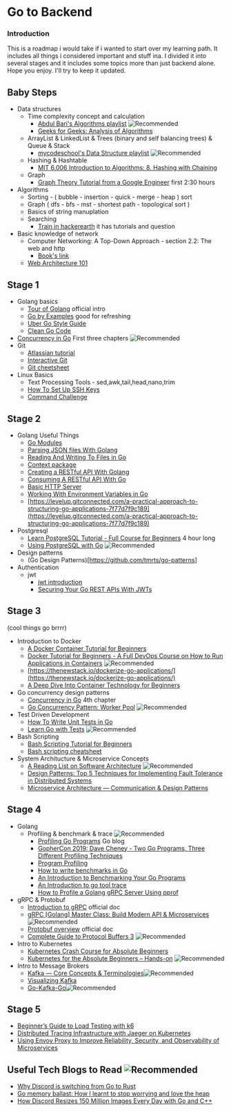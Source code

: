 # Go to Backend 

### Introduction
This is a roadmap i would take if i wanted to start over my learning path. It includes all things i considered important and stuff ina.
I divided it into several stages and it includes some topics more than just backend alone. Hope you enjoy. I'll try to keep it updated.

## Baby Steps

  - Data structures
    - Time complexity concept and calculation 
      - [Abdul Bari's Algorithms playlist](https://youtu.be/0IAPZzGSbME) ![Recommended](https://img.shields.io/badge/Recommended-success)
      - [Geeks for Geeks: Analysis of Algorithms](https://www.geeksforgeeks.org/fundamentals-of-algorithms/?ref=shm#AnalysisofAlgorithms)
    - ArrayList & LinkedList & Trees (binary and self balancing trees) & Queue & Stack
      - [mycodeschool's Data Structure playlist](https://youtu.be/92S4zgXN17o) ![Recommended](https://img.shields.io/badge/Recommended-success)
    - Hashing & Hashtable
      - [MIT 6.006 Introduction to Algorithms: 8. Hashing with Chaining](https://www.youtube.com/watch?v=0M_kIqhwbFo&list=PLUl4u3cNGP61Oq3tWYp6V_F-5jb5L2iHb&index=10)
    - Graph
      - [Graph Theory Tutorial from a Google Engineer](https://www.youtube.com/watch?v=09_LlHjoEiY) first 2:30 hours
  - Algorithms
    - Sorting - ( bubble - insertion - quick - merge - heap ) sort
    - Graph ( dfs - bfs - mst - shortest path - topological sort )
    - Basics of string manuplation
    - Searching
      - [Train in hackerearth](https://www.hackerearth.com/) it has tutorials and question 
  - Basic knowledge of network
    - Computer Networking: A Top-Down Approach - section 2.2: The web and http
      - [Book's link](https://www.ucg.ac.me/skladiste/blog_44233/objava_64433/fajlovi/Computer%20Networking%20_%20A%20Top%20Down%20Approach,%207th,%20converted.pdf)
    - [Web Architecture 101](https://medium.com/storyblocks-engineering/web-architecture-101-a3224e126947)
## Stage 1
  - Golang basics
    - [Tour of Golang](https://tour.golang.org/) official intro
    - [Go by Examples](https://gobyexample.com/) good for refreshing
    - [Uber Go Style Guide](https://github.com/uber-go/guide/blob/master/style.md)
    - [Clean Go Code](https://github.com/Pungyeon/clean-go-article)
  - [Concurrency in Go](https://www.oreilly.com/library/view/concurrency-in-go/9781491941294/) First three chapters ![Recommended](https://img.shields.io/badge/Recommended-success)
  - Git
    - [Atlassian tutorial](https://www.atlassian.com/git/tutorials)
    - [Interactive Git](https://learngitbranching.js.org/)
    - [Git cheetsheet](https://education.github.com/git-cheat-sheet-education.pdf)
  - Linux Basics
    - Text Processing Tools - sed,awk,tail,head,nano,trim
    - [How To Set Up SSH Keys](https://www.digitalocean.com/community/tutorials/how-to-set-up-ssh-keys-2)
    - [Command Challenge](https://cmdchallenge.com/)

## Stage 2
  - Golang Useful Things
    - [Go Modules](https://tutorialedge.net/golang/go-modules-tutorial/)
    - [Parsing JSON files With Golang](https://tutorialedge.net/golang/parsing-json-with-golang/)
    - [Reading And Writing To Files in Go](https://tutorialedge.net/golang/reading-writing-files-in-go/)
    - [Context package](https://www.practical-go-lessons.com/chap-37-context)
    - [Creating a RESTful API With Golang](https://tutorialedge.net/golang/creating-restful-api-with-golang/)
    - [Consuming A RESTful API With Go](https://tutorialedge.net/golang/consuming-restful-api-with-go/)
    - [Basic HTTP Server](https://www.practical-go-lessons.com/chap-26-basic-http-server)
    - [Working With Environment Variables in Go](https://tutorialedge.net/golang/working-with-environment-variables-in-go/)
    - [https://levelup.gitconnected.com/a-practical-approach-to-structuring-go-applications-7f77d7f9c189](https://levelup.gitconnected.com/a-practical-approach-to-structuring-go-applications-7f77d7f9c189)
  - Postgresql 
    - [Learn PostgreSQL Tutorial - Full Course for Beginners](https://www.youtube.com/watch?v=qw--VYLpxG4) 4 hour long
    - [Using PostgreSQL with Go](https://www.calhoun.io/using-postgresql-with-go/) ![Recommended](https://img.shields.io/badge/Recommended-success)
  - Design patterns
    - (Go Design Patterns)[https://github.com/tmrts/go-patterns]
  - Authentication 
    - jwt
      - [jwt introduction](https://jwt.io/introduction)
      - [Securing Your Go REST APIs With JWTs](https://tutorialedge.net/golang/authenticating-golang-rest-api-with-jwts/)
    
## Stage 3 
(cool things go brrrr)
  - Introduction to Docker
    - [A Docker Container Tutorial for Beginners](https://www.freecodecamp.org/news/what-is-docker-used-for-a-docker-container-tutorial-for-beginners/)
    - [Docker Tutorial for Beginners - A Full DevOps Course on How to Run Applications in Containers](https://www.youtube.com/watch?v=fqMOX6JJhGo) ![Recommended](https://img.shields.io/badge/Recommended-success)
    - [https://thenewstack.io/dockerize-go-applications/](https://thenewstack.io/dockerize-go-applications/)  
    - [A Deep Dive Into Container Technology for Beginners](https://www.freecodecamp.org/news/demystifying-containers-101-a-deep-dive-into-container-technology-for-beginners-d7b60d8511c1/)
  - Go concurrency design patterns
    -  [Concurrency in Go](https://www.oreilly.com/library/view/concurrency-in-go/9781491941294/) 4th chapter
    -  [Go Concurrency Pattern: Worker Pool](https://medium.com/code-chasm/go-concurrency-pattern-worker-pool-a437117025b1) ![Recommended](https://img.shields.io/badge/Recommended-success)
  - Test Driven Development 
    - [How To Write Unit Tests in Go](https://www.digitalocean.com/community/tutorials/how-to-write-unit-tests-in-go-using-go-test-and-the-testing-package)
    - [Learn Go with Tests](https://quii.gitbook.io/learn-go-with-tests/) ![Recommended](https://img.shields.io/badge/Recommended-success)
  - Bash Scripting
    - [Bash Scripting Tutorial for Beginners](https://linuxconfig.org/bash-scripting-tutorial-for-beginners)
    - [Bash scripting cheatsheet](https://devhints.io/bash)
  - System Architucture & Microservice Concepts
    - [A Reading List on Software Architecture](https://javascript.plainenglish.io/a-reading-list-on-software-architecture-108b33398fe8) ![Recommended](https://img.shields.io/badge/Recommended-success)
    - [Design Patterns: Top 5 Techniques for Implementing Fault Tolerance in Distributed Systems](https://levelup.gitconnected.com/design-patterns-top-5-techniques-for-implementing-fault-tolerance-in-distributed-systems-81bef4408c3b)
    - [Microservice Architecture — Communication & Design Patterns](https://blog.devgenius.io/microservice-architecture-communication-design-patterns-70b37beec294)

## Stage 4
  - Golang
    - Profiling & benchmark & trace ![Recommended](https://img.shields.io/badge/Recommended-success)
      - [Profiling Go Programs](https://go.dev/blog/pprof) Go blog
      - [GopherCon 2019: Dave Cheney - Two Go Programs, Three Different Profiling Techniques](https://www.youtube.com/watch?v=nok0aYiGiYA)
      - [Program Profiling](https://www.practical-go-lessons.com/chap-36-program-profiling)
      - [How to write benchmarks in Go](https://dave.cheney.net/2013/06/30/how-to-write-benchmarks-in-go)
      - [An Introduction to Benchmarking Your Go Programs](https://tutorialedge.net/golang/benchmarking-your-go-programs/)
      - [An Introduction to go tool trace](https://tutorialedge.net/golang/benchmarking-your-go-programs/)
      - [How to Profile a Golang gRPC Server Using pprof](https://betterprogramming.pub/profiling-a-golang-grpc-server-using-pprof-b6de1371fdd)
  - gRPC & Protobuf
    - [Introduction to gRPC](https://grpc.io/docs/what-is-grpc/introduction/) official doc
    - [gRPC [Golang] Master Class: Build Modern API & Microservices](https://www.udemy.com/course/grpc-golang/) ![Recommended](https://img.shields.io/badge/Recommended-success)
    - [Protobuf overview](https://developers.google.com/protocol-buffers/docs/overview) official doc
    - [Complete Guide to Protocol Buffers 3](https://www.udemy.com/course/protocol-buffers/) ![Recommended](https://img.shields.io/badge/Recommended-success)
  - Intro to Kubernetes
    - [Kubernetes Crash Course for Absolute Beginners](https://www.youtube.com/watch?v=s_o8dwzRlu4&t=15s)
    - [Kubernetes for the Absolute Beginners – Hands-on](https://kodekloud.com/courses/kubernetes-for-the-absolute-beginners-hands-on/) ![Recommended](https://img.shields.io/badge/Recommended-success)
  - Intro to Message Brokers
    - [Kafka — Core Concepts & Terminologies](https://medium.com/swlh/kafka-core-concepts-terminologies-dafa40aa9489)![Recommended](https://img.shields.io/badge/Recommended-success)
    - [Visualizing Kafka](https://timothystepro.medium.com/visualizing-kafka-20bc384803e7)
    - [Go-Kafka-Go](https://towardsdev.com/go-kafka-go-7547c38b4f09)![Recommended](https://img.shields.io/badge/Recommended-success)
 
 ## Stage 5
  - [Beginner’s Guide to Load Testing with k6](https://medium.com/swlh/beginners-guide-to-load-testing-with-k6-85ec614d2f0d)
  - [Distributed Tracing Infrastructure with Jaeger on Kubernetes](https://medium.com/@masroor.hasan/tracing-infrastructure-with-jaeger-on-kubernetes-6800132a677)
  - [Using Envoy Proxy to Improve Reliability, Security, and Observability of Microservices](https://betterprogramming.pub/using-envoy-proxy-to-improve-reliability-security-and-observability-of-microservices-85032e08d3f4)

## Useful Tech Blogs to Read ![Recommended](https://img.shields.io/badge/Recommended-success)
  - [Why Discord is switching from Go to Rust](https://blog.discord.com/why-discord-is-switching-from-go-to-rust-a190bbca2b1f)
  - [Go memory ballast: How I learnt to stop worrying and love the heap](https://blog.twitch.tv/en/2019/04/10/go-memory-ballast-how-i-learnt-to-stop-worrying-and-love-the-heap/)
  - [How Discord Resizes 150 Million Images Every Day with Go and C++](https://blog.discord.com/how-discord-resizes-150-million-images-every-day-with-go-and-c-c9e98731c65d)
